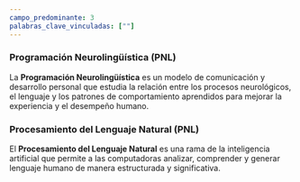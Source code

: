 ```yaml
---
campo_predominante: 3
palabras_clave_vinculadas: [""]
---
```


### Programación Neurolingüística (PNL)

La **Programación Neurolingüística** es un modelo de comunicación y desarrollo personal que estudia la relación entre los procesos neurológicos, el lenguaje y los patrones de comportamiento aprendidos para mejorar la experiencia y el desempeño humano.

### Procesamiento del Lenguaje Natural (PNL)

El **Procesamiento del Lenguaje Natural** es una rama de la inteligencia artificial que permite a las computadoras analizar, comprender y generar lenguaje humano de manera estructurada y significativa.